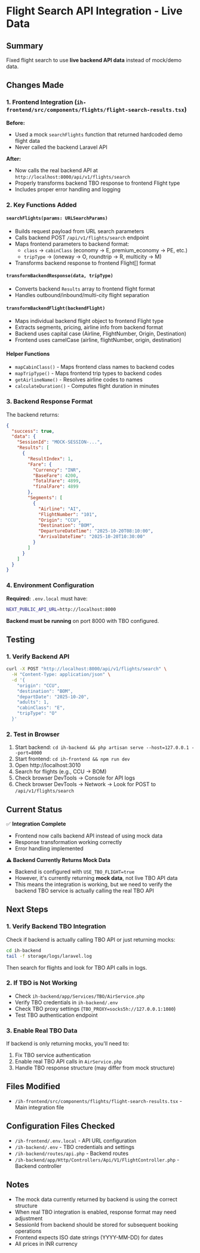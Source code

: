 # Flight Search API Integration - Live Data

## Summary
Fixed flight search to use **live backend API data** instead of mock/demo data.

## Changes Made

### 1. Frontend Integration (`ih-frontend/src/components/flights/flight-search-results.tsx`)

**Before:**
- Used a mock `searchFlights` function that returned hardcoded demo flight data
- Never called the backend Laravel API

**After:**
- Now calls the real backend API at `http://localhost:8000/api/v1/flights/search`
- Properly transforms backend TBO response to frontend Flight type
- Includes proper error handling and logging

### 2. Key Functions Added

#### `searchFlights(params: URLSearchParams)`
- Builds request payload from URL search parameters
- Calls backend POST `/api/v1/flights/search` endpoint
- Maps frontend parameters to backend format:
  - `class` → `cabinClass` (economy → E, premium_economy → PE, etc.)
  - `tripType` → (oneway → O, roundtrip → R, multicity → M)
- Transforms backend response to frontend Flight[] format

#### `transformBackendResponse(data, tripType)`
- Converts backend `Results` array to frontend flight format
- Handles outbound/inbound/multi-city flight separation

#### `transformBackendFlight(backendFlight)`
- Maps individual backend flight object to frontend Flight type
- Extracts segments, pricing, airline info from backend format
- Backend uses capital case (Airline, FlightNumber, Origin, Destination)
- Frontend uses camelCase (airline, flightNumber, origin, destination)

#### Helper Functions
- `mapCabinClass()` - Maps frontend class names to backend codes
- `mapTripType()` - Maps frontend trip types to backend codes
- `getAirlineName()` - Resolves airline codes to names
- `calculateDuration()` - Computes flight duration in minutes

### 3. Backend Response Format

The backend returns:
```json
{
  "success": true,
  "data": {
    "SessionId": "MOCK-SESSION-...",
    "Results": [
      {
        "ResultIndex": 1,
        "Fare": {
          "Currency": "INR",
          "BaseFare": 4200,
          "TotalFare": 4899,
          "finalFare": 4899
        },
        "Segments": [
          {
            "Airline": "AI",
            "FlightNumber": "101",
            "Origin": "CCU",
            "Destination": "BOM",
            "DepartureDateTime": "2025-10-20T08:10:00",
            "ArrivalDateTime": "2025-10-20T10:30:00"
          }
        ]
      }
    ]
  }
}
```

### 4. Environment Configuration

**Required:** `.env.local` must have:
```bash
NEXT_PUBLIC_API_URL=http://localhost:8000
```

**Backend must be running** on port 8000 with TBO configured.

## Testing

### 1. Verify Backend API
```bash
curl -X POST "http://localhost:8000/api/v1/flights/search" \
  -H "Content-Type: application/json" \
  -d '{
    "origin": "CCU",
    "destination": "BOM",
    "departDate": "2025-10-20",
    "adults": 1,
    "cabinClass": "E",
    "tripType": "O"
  }'
```

### 2. Test in Browser
1. Start backend: `cd ih-backend && php artisan serve --host=127.0.0.1 --port=8000`
2. Start frontend: `cd ih-frontend && npm run dev`
3. Open http://localhost:3010
4. Search for flights (e.g., CCU → BOM)
5. Check browser DevTools → Console for API logs
6. Check browser DevTools → Network → Look for POST to `/api/v1/flights/search`

## Current Status

✅ **Integration Complete**
- Frontend now calls backend API instead of using mock data
- Response transformation working correctly
- Error handling implemented

⚠️ **Backend Currently Returns Mock Data**
- Backend is configured with `USE_TBO_FLIGHT=true`
- However, it's currently returning **mock data**, not live TBO API data
- This means the integration is working, but we need to verify the backend TBO service is actually calling the real TBO API

## Next Steps

### 1. Verify Backend TBO Integration
Check if backend is actually calling TBO API or just returning mocks:
```bash
cd ih-backend
tail -f storage/logs/laravel.log
```

Then search for flights and look for TBO API calls in logs.

### 2. If TBO is Not Working
- Check `ih-backend/app/Services/TBO/AirService.php`
- Verify TBO credentials in `ih-backend/.env`
- Check TBO proxy settings (`TBO_PROXY=socks5h://127.0.0.1:1080`)
- Test TBO authentication endpoint

### 3. Enable Real TBO Data
If backend is only returning mocks, you'll need to:
1. Fix TBO service authentication
2. Enable real TBO API calls in `AirService.php`
3. Handle TBO response structure (may differ from mock structure)

## Files Modified

- `/ih-frontend/src/components/flights/flight-search-results.tsx` - Main integration file

## Configuration Files Checked

- `/ih-frontend/.env.local` - API URL configuration
- `/ih-backend/.env` - TBO credentials and settings
- `/ih-backend/routes/api.php` - Backend routes
- `/ih-backend/app/Http/Controllers/Api/V1/FlightController.php` - Backend controller

## Notes

- The mock data currently returned by backend is using the correct structure
- When real TBO integration is enabled, response format may need adjustment
- SessionId from backend should be stored for subsequent booking operations
- Frontend expects ISO date strings (YYYY-MM-DD) for dates
- All prices in INR currency
